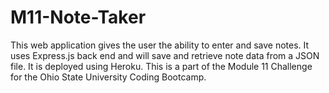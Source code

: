 # M11-Note-Taker
This web application gives the user the ability to enter and save notes. It uses Express.js back end and will save and retrieve note data from a JSON file. It is deployed using Heroku. This is a part of the Module 11 Challenge for the Ohio State University Coding Bootcamp.
